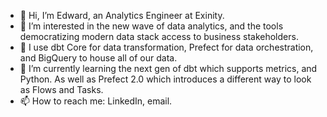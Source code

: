 - 👋 Hi, I’m Edward, an Analytics Engineer at Exinity. 
- 👀 I’m interested in the new wave of data analytics, and the tools democratizing modern data stack access to business stakeholders. 
- 👀 I use dbt Core for data transformation, Prefect for data orchestration, and BigQuery to house all of our data. 
- 🌱 I’m currently learning the next gen of dbt which supports metrics, and Python. As well as Prefect 2.0 which introduces a different way to look as Flows and Tasks. 
- 📫 How to reach me: LinkedIn, email. 

<!---
edwardlim26/edwardlim26 is a ✨ special ✨ repository because its `README.md` (this file) appears on your GitHub profile.
You can click the Preview link to take a look at your changes.
--->
